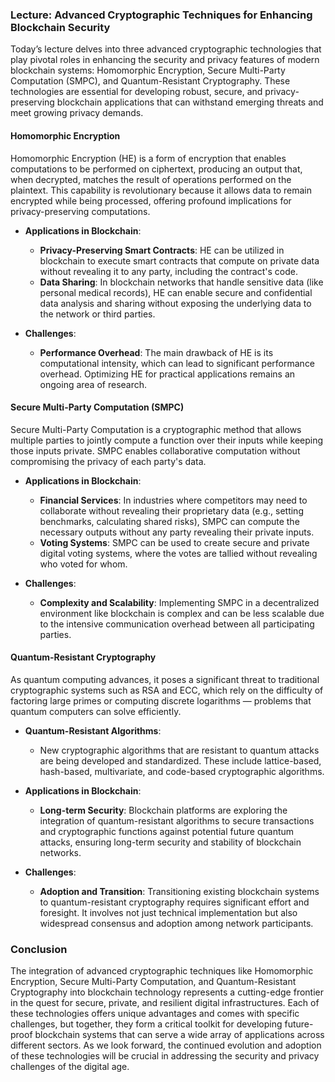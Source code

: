 ### Lecture: Advanced Cryptographic Techniques for Enhancing Blockchain Security

Today’s lecture delves into three advanced cryptographic technologies that play pivotal roles in enhancing the security and privacy features of modern blockchain systems: Homomorphic Encryption, Secure Multi-Party Computation (SMPC), and Quantum-Resistant Cryptography. These technologies are essential for developing robust, secure, and privacy-preserving blockchain applications that can withstand emerging threats and meet growing privacy demands.

#### **Homomorphic Encryption**

Homomorphic Encryption (HE) is a form of encryption that enables computations to be performed on ciphertext, producing an output that, when decrypted, matches the result of operations performed on the plaintext. This capability is revolutionary because it allows data to remain encrypted while being processed, offering profound implications for privacy-preserving computations.

- **Applications in Blockchain**:

  - **Privacy-Preserving Smart Contracts**: HE can be utilized in blockchain to execute smart contracts that compute on private data without revealing it to any party, including the contract's code.
  - **Data Sharing**: In blockchain networks that handle sensitive data (like personal medical records), HE can enable secure and confidential data analysis and sharing without exposing the underlying data to the network or third parties.

- **Challenges**:
  - **Performance Overhead**: The main drawback of HE is its computational intensity, which can lead to significant performance overhead. Optimizing HE for practical applications remains an ongoing area of research.

#### **Secure Multi-Party Computation (SMPC)**

Secure Multi-Party Computation is a cryptographic method that allows multiple parties to jointly compute a function over their inputs while keeping those inputs private. SMPC enables collaborative computation without compromising the privacy of each party's data.

- **Applications in Blockchain**:

  - **Financial Services**: In industries where competitors may need to collaborate without revealing their proprietary data (e.g., setting benchmarks, calculating shared risks), SMPC can compute the necessary outputs without any party revealing their private inputs.
  - **Voting Systems**: SMPC can be used to create secure and private digital voting systems, where the votes are tallied without revealing who voted for whom.

- **Challenges**:
  - **Complexity and Scalability**: Implementing SMPC in a decentralized environment like blockchain is complex and can be less scalable due to the intensive communication overhead between all participating parties.

#### **Quantum-Resistant Cryptography**

As quantum computing advances, it poses a significant threat to traditional cryptographic systems such as RSA and ECC, which rely on the difficulty of factoring large primes or computing discrete logarithms — problems that quantum computers can solve efficiently.

- **Quantum-Resistant Algorithms**:
  - New cryptographic algorithms that are resistant to quantum attacks are being developed and standardized. These include lattice-based, hash-based, multivariate, and code-based cryptographic algorithms.
- **Applications in Blockchain**:

  - **Long-term Security**: Blockchain platforms are exploring the integration of quantum-resistant algorithms to secure transactions and cryptographic functions against potential future quantum attacks, ensuring long-term security and stability of blockchain networks.

- **Challenges**:
  - **Adoption and Transition**: Transitioning existing blockchain systems to quantum-resistant cryptography requires significant effort and foresight. It involves not just technical implementation but also widespread consensus and adoption among network participants.

### Conclusion

The integration of advanced cryptographic techniques like Homomorphic Encryption, Secure Multi-Party Computation, and Quantum-Resistant Cryptography into blockchain technology represents a cutting-edge frontier in the quest for secure, private, and resilient digital infrastructures. Each of these technologies offers unique advantages and comes with specific challenges, but together, they form a critical toolkit for developing future-proof blockchain systems that can serve a wide array of applications across different sectors. As we look forward, the continued evolution and adoption of these technologies will be crucial in addressing the security and privacy challenges of the digital age.
